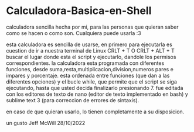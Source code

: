 # Calculadora-Basica-en-Shell
calculadora sencilla hecha por mi, para las personas que quieran saber como se hacen o como son. Cualquiera puede usarla :3

esta calculadora es sencilla de usarse, en primero para ejecutarla es cuestion de ir a nuestra terminal de Linux CRLT + T O CRLT + ALT + T
buscar el lugar donde esta el script y ejecutarlo, dandole los permisos correspondientes.
la calculadora esta programada con diferentes funciones, desde suma,resta,multiplicacion,division,numeros pares e impares y porcentaje.
esta ordenada entre funciones (que dan a las diferentes opciones) y el bucle while, que permite que el script se siga ejecutando, hasta que usted
decida finalizarlo presionando 7.
fue editada con los editores de texto de nano (editor de texto implementado en bash) y sublime text 3 (para correccion de errores de sintaxis).

en caso de que quieran usarlo, lo tienen completamente a su disposicion. 

un gusto Jeff McWill 28/10/2022

